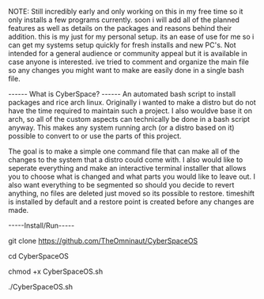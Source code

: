 NOTE:
Still incredibly early and only working on this in my free time so it only installs a few programs currently. soon i will add all of the planned features as well as details on the packages and reasons behind their addition.
this is my just for my personal setup. its an ease of use for me so i can get my systems setup quickly for fresh installs and new PC's. Not intended for a general audience or community appeal but it is available in case anyone is interested. ive tried to comment and organize the main file so any changes you might want to make are easily done in a single bash file. 

------ What is CyberSpace? ------
An automated bash script to install packages and rice arch linux. Originally i wanted to make a distro but do not have the time required to maintain such a project. I also wouldve base it on arch, so all of the custom aspects can technically be done in a bash script anyway. This makes any system running arch (or a distro based on it) possible to convert to or use the parts of this project. 

The goal is to make a simple one command file that can make all of the changes to the system that a distro could come with. I also would like to seperate everything and make an interactive terminal installer that allows you to choose what is changed and what parts you would like to leave out. I also want everything to be segmented so should you decide to revert anything, no files are deleted just moved so its possible to restore. timeshift is installed by default and a restore point is created before any changes are made. 

-----Install/Run-----

git clone https://github.com/TheOmninaut/CyberSpaceOS

cd CyberSpaceOS

chmod +x CyberSpaceOS.sh

./CyberSpaceOS.sh
